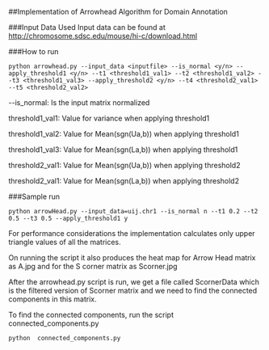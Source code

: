 ##Implementation	of	Arrowhead	Algorithm	for	Domain Annotation

###Input	Data	Used
Input data can be found at http://chromosome.sdsc.edu/mouse/hi-c/download.html

###How to run
```
python arrowhead.py --input_data <inputfile> --is_normal <y/n> --apply_threshold1 <y/n> --t1 <threshold1_val1> --t2 <threshold1_val2> --t3 <threshold1_val3> --apply_threshold2 <y/n> --t4 <threshold2_val1> --t5 <threshold2_val2>
```
--is_normal: Is the input matrix normalized

threshold1_val1:	Value	for	variance	when	applying	threshold1

threshold1_val2:	Value	for	Mean(sgn(Ua,b))	when	applying	threshold1

threshold1_val3:	Value	for	Mean(sgn(La,b))	when	applying	threshold1

threshold2_val1:	Value	for	Mean(sgn(Ua,b))	when	applying	threshold2

threshold2_val1:	Value	for	Mean(sgn(La,b))	when	applying	threshold2

###Sample run
```
python arrowHead.py --input_data=uij.chr1 --is_normal n --t1 0.2 --t2 0.5 --t3 0.5 --apply_threshold1 y
```

For	performance	considerations	the	implementation	calculates	only	upper	triangle	values	of	all	the	matrices.	

On	running	the	script	it	also	produces	the	heat	map	for	Arrow	Head	matrix	as	A.jpg	and	for	the S	corner	matrix	as	Scorner.jpg

After	the	arrowhead.py	script	is	run,	we	get	a	file	called	ScornerData	which	is	the	filtered version	of	Scorner	matrix	and	we	need	to	find	the	connected	components	in	this	matrix.

To	find	the	connected	components,	run	the	script	connected_components.py
```
python	connected_components.py
```
